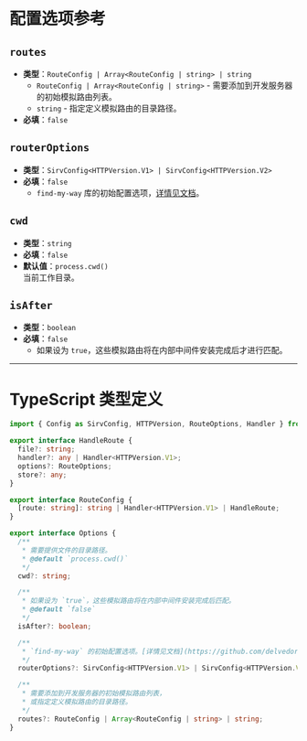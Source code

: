 # 配置选项参考

## `routes`
* **类型**：`RouteConfig | Array<RouteConfig | string> | string`
  * `RouteConfig | Array<RouteConfig | string>` - 需要添加到开发服务器的初始模拟路由列表。
  * `string` - 指定定义模拟路由的目录路径。
* **必填**：`false`

## `routerOptions`
* **类型**：`SirvConfig<HTTPVersion.V1> | SirvConfig<HTTPVersion.V2>`
* **必填**：`false`
  * `find-my-way` 库的初始配置选项，[详情见文档](https://github.com/delvedor/find-my-way#findmywayoptions)。

## `cwd`
* **类型**：`string`
* **必填**：`false`
* **默认值**：`process.cwd()`  
  当前工作目录。

## `isAfter`
* **类型**：`boolean`
* **必填**：`false`
  * 如果设为 `true`，这些模拟路由将在内部中间件安装完成后才进行匹配。

---

# TypeScript 类型定义

```typescript
import { Config as SirvConfig, HTTPVersion, RouteOptions, Handler } from 'find-my-way';

export interface HandleRoute {
  file?: string;
  handler?: any | Handler<HTTPVersion.V1>;
  options?: RouteOptions;
  store?: any;
}

export interface RouteConfig {
  [route: string]: string | Handler<HTTPVersion.V1> | HandleRoute;
}

export interface Options {
  /**
   * 需要提供文件的目录路径。
   * @default `process.cwd()`
   */
  cwd?: string;

  /**
   * 如果设为 `true`，这些模拟路由将在内部中间件安装完成后匹配。
   * @default `false`
   */
  isAfter?: boolean;

  /**
   * `find-my-way` 的初始配置选项。[详情见文档](https://github.com/delvedor/find-my-way#findmywayoptions)
   */
  routerOptions?: SirvConfig<HTTPVersion.V1> | SirvConfig<HTTPVersion.V2>;

  /**
   * 需要添加到开发服务器的初始模拟路由列表，
   * 或指定定义模拟路由的目录路径。
   */
  routes?: RouteConfig | Array<RouteConfig | string> | string;
}
```